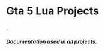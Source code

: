 # Gta 5 Lua Projects

.
###### ***[Documentation](https://github.com/Hawk811/Atlas-LUA/blob/main/README.md) used in all projects.*** 
